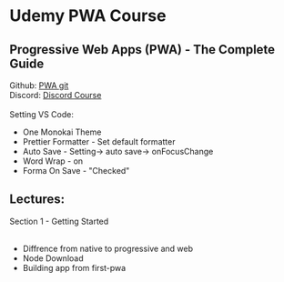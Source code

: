 

<h1> Udemy PWA Course </h1>
<h2> Progressive Web Apps (PWA) - The Complete Guide </h2>

<span>
Github:
<a href="https://github.com/vinipachecov/pwa-maximillian"> PWA git </a>
</span>
<span>
<br>
Discord:
<a href="https://academind.com/community/">Discord Course </a>  
</span>

<br>
<br>
<span>
Setting VS Code:
<ul>
  <li>One Monokai Theme</li> 
  <li>Prettier Formatter - Set default formatter</li>
  <li>Auto Save - Setting-> auto save-> onFocusChange</li>
  <li>Word Wrap - on</li>
  <li>Forma On Save - "Checked"</li>
</ul>
</span>

<h2>Lectures: </h2>
Section 1 - Getting Started
<br>
<br>
<ul>
  <li>Diffrence from native to progressive and web</li>
  <li>Node Download</li>
  <li>Building app from first-pwa</li>
</ul>
